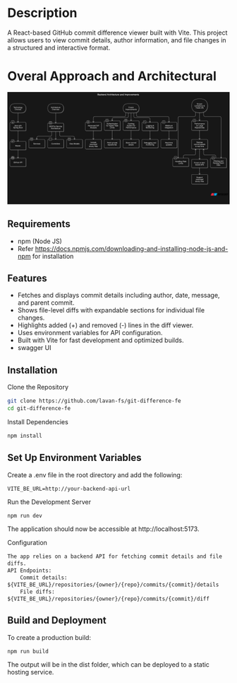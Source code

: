 # Description
A React-based GitHub commit difference viewer built with Vite. This project allows users to view commit details, author information, and file changes in a structured and interactive format.
# Overal Approach and Architectural
<img src="/public/images/architecture.png" alt="Approach and Architectural Decisions">

## Requirements
- npm (Node JS) 
- Refer https://docs.npmjs.com/downloading-and-installing-node-js-and-npm for installation
## Features

- Fetches and displays commit details including author, date, message, and parent commit.
- Shows file-level diffs with expandable sections for individual file changes.
- Highlights added (+) and removed (-) lines in the diff viewer.
- Uses environment variables for API configuration.
- Built with Vite for fast development and optimized builds.
- swagger UI

## Installation

Clone the Repository

```bash 
git clone https://github.com/lavan-fs/git-difference-fe
cd git-difference-fe
```

Install Dependencies
```bash
npm install
```
## Set Up Environment Variables
Create a .env file in the root directory and add the following:
```
VITE_BE_URL=http://your-backend-api-url
```


Run the Development Server

    npm run dev
The application should now be accessible at http://localhost:5173.

Configuration

    The app relies on a backend API for fetching commit details and file diffs.
    API Endpoints:
        Commit details: ${VITE_BE_URL}/repositories/{owner}/{repo}/commits/{commit}/details
        File diffs: ${VITE_BE_URL}/repositories/{owner}/{repo}/commits/{commit}/diff

## Build and Deployment

To create a production build:
```
npm run build
```
The output will be in the dist folder, which can be deployed to a static hosting service.